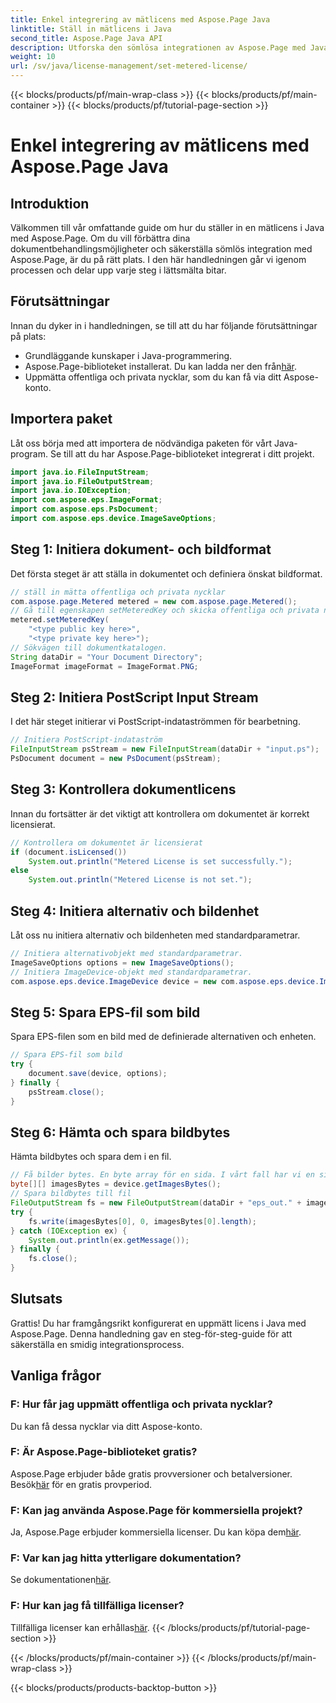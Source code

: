 ```yaml
---
title: Enkel integrering av mätlicens med Aspose.Page Java
linktitle: Ställ in mätlicens i Java
second_title: Aspose.Page Java API
description: Utforska den sömlösa integrationen av Aspose.Page med Java. Konfigurera mätlicenser utan ansträngning och förbättra dina dokumentbehandlingsmöjligheter.
weight: 10
url: /sv/java/license-management/set-metered-license/
---
```


{{< blocks/products/pf/main-wrap-class >}}
{{< blocks/products/pf/main-container >}}
{{< blocks/products/pf/tutorial-page-section >}}

# Enkel integrering av mätlicens med Aspose.Page Java

## Introduktion
Välkommen till vår omfattande guide om hur du ställer in en mätlicens i Java med Aspose.Page. Om du vill förbättra dina dokumentbehandlingsmöjligheter och säkerställa sömlös integration med Aspose.Page, är du på rätt plats. I den här handledningen går vi igenom processen och delar upp varje steg i lättsmälta bitar.
## Förutsättningar
Innan du dyker in i handledningen, se till att du har följande förutsättningar på plats:
- Grundläggande kunskaper i Java-programmering.
-  Aspose.Page-biblioteket installerat. Du kan ladda ner den från[här](https://releases.aspose.com/page/java/).
- Uppmätta offentliga och privata nycklar, som du kan få via ditt Aspose-konto.
## Importera paket
Låt oss börja med att importera de nödvändiga paketen för vårt Java-program. Se till att du har Aspose.Page-biblioteket integrerat i ditt projekt.
```java
import java.io.FileInputStream;
import java.io.FileOutputStream;
import java.io.IOException;
import com.aspose.eps.ImageFormat;
import com.aspose.eps.PsDocument;
import com.aspose.eps.device.ImageSaveOptions;

```
## Steg 1: Initiera dokument- och bildformat
Det första steget är att ställa in dokumentet och definiera önskat bildformat.
```java
// ställ in mätta offentliga och privata nycklar
com.aspose.page.Metered metered = new com.aspose.page.Metered();
// Gå till egenskapen setMeteredKey och skicka offentliga och privata nycklar som parametrar
metered.setMeteredKey(
    "<type public key here>",
    "<type private key here>");
// Sökvägen till dokumentkatalogen.
String dataDir = "Your Document Directory";
ImageFormat imageFormat = ImageFormat.PNG;
```
## Steg 2: Initiera PostScript Input Stream
I det här steget initierar vi PostScript-indataströmmen för bearbetning.
```java
// Initiera PostScript-indataström
FileInputStream psStream = new FileInputStream(dataDir + "input.ps");
PsDocument document = new PsDocument(psStream);
```
## Steg 3: Kontrollera dokumentlicens
Innan du fortsätter är det viktigt att kontrollera om dokumentet är korrekt licensierat.
```java
// Kontrollera om dokumentet är licensierat
if (document.isLicensed())
    System.out.println("Metered License is set successfully.");
else
    System.out.println("Metered License is not set.");
```
## Steg 4: Initiera alternativ och bildenhet
Låt oss nu initiera alternativ och bildenheten med standardparametrar.
```java
// Initiera alternativobjekt med standardparametrar.
ImageSaveOptions options = new ImageSaveOptions();
// Initiera ImageDevice-objekt med standardparametrar.
com.aspose.eps.device.ImageDevice device = new com.aspose.eps.device.ImageDevice();
```
## Steg 5: Spara EPS-fil som bild
Spara EPS-filen som en bild med de definierade alternativen och enheten.
```java
// Spara EPS-fil som bild
try {
    document.save(device, options);
} finally {
    psStream.close();
}
```
## Steg 6: Hämta och spara bildbytes
Hämta bildbytes och spara dem i en fil.
```java
// Få bilder bytes. En byte array för en sida. I vårt fall har vi en sida.
byte[][] imagesBytes = device.getImagesBytes();
// Spara bildbytes till fil
FileOutputStream fs = new FileOutputStream(dataDir + "eps_out." + imageFormat.toString().toLowerCase());
try {
    fs.write(imagesBytes[0], 0, imagesBytes[0].length);
} catch (IOException ex) {
    System.out.println(ex.getMessage());
} finally {
    fs.close();
}
```
## Slutsats
Grattis! Du har framgångsrikt konfigurerat en uppmätt licens i Java med Aspose.Page. Denna handledning gav en steg-för-steg-guide för att säkerställa en smidig integrationsprocess.
## Vanliga frågor
### F: Hur får jag uppmätt offentliga och privata nycklar?
Du kan få dessa nycklar via ditt Aspose-konto.
### F: Är Aspose.Page-biblioteket gratis?
 Aspose.Page erbjuder både gratis provversioner och betalversioner. Besök[här](https://releases.aspose.com/) för en gratis provperiod.
### F: Kan jag använda Aspose.Page för kommersiella projekt?
 Ja, Aspose.Page erbjuder kommersiella licenser. Du kan köpa dem[här](https://purchase.aspose.com/buy).
### F: Var kan jag hitta ytterligare dokumentation?
 Se dokumentationen[här](https://reference.aspose.com/page/java/).
### F: Hur kan jag få tillfälliga licenser?
 Tillfälliga licenser kan erhållas[här](https://purchase.aspose.com/temporary-license/).
{{< /blocks/products/pf/tutorial-page-section >}}

{{< /blocks/products/pf/main-container >}}
{{< /blocks/products/pf/main-wrap-class >}}

{{< blocks/products/products-backtop-button >}}
